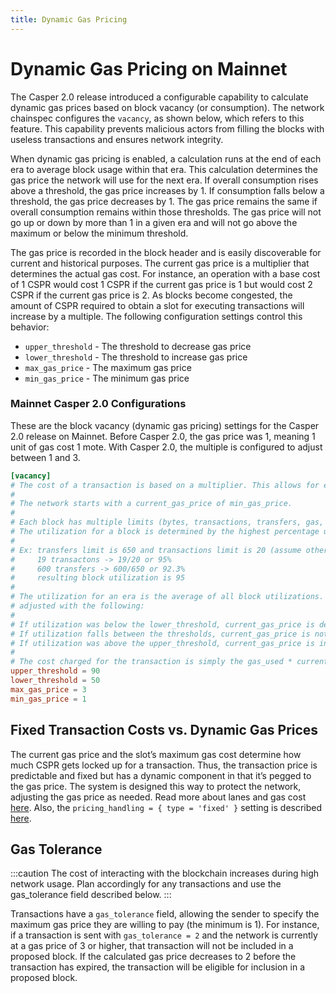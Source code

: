 ```yaml
---
title: Dynamic Gas Pricing
---
```


# Dynamic Gas Pricing on Mainnet

The Casper 2.0 release introduced a configurable capability to calculate dynamic gas prices based on block vacancy (or consumption). The network chainspec configures the `vacancy`, as shown below, which refers to this feature. This capability prevents malicious actors from filling the blocks with useless transactions and ensures network integrity.

When dynamic gas pricing is enabled, a calculation runs at the end of each era to average block usage within that era. This calculation determines the gas price the network will use for the next era. If overall consumption rises above a threshold, the gas price increases by 1. If consumption falls below a threshold, the gas price decreases by 1. The gas price remains the same if overall consumption remains within those thresholds. The gas price will not go up or down by more than 1 in a given era and will not go above the maximum or below the minimum threshold.

The gas price is recorded in the block header and is easily discoverable for current and historical purposes. The current gas price is a multiplier that determines the actual gas cost. For instance, an operation with a base cost of 1 CSPR would cost 1 CSPR if the current gas price is 1 but would cost 2 CSPR if the current gas price is 2. As blocks become congested, the amount of CSPR required to obtain a slot for executing transactions will increase by a multiple. The following configuration settings control this behavior:

- `upper_threshold` - The threshold to decrease gas price
- `lower_threshold` - The threshold to increase gas price
- `max_gas_price` - The maximum gas price
- `min_gas_price` - The minimum gas price


### Mainnet Casper 2.0 Configurations

These are the block vacancy (dynamic gas pricing) settings for the Casper 2.0 release on Mainnet. Before Casper 2.0, the gas price was 1, meaning 1 unit of gas cost 1 mote. With Casper 2.0, the multiple is configured to adjust between 1 and 3.

<!--TODO check and update these settings after the launch or link to the chainspec file directly.-->

```toml
[vacancy]
# The cost of a transaction is based on a multiplier. This allows for economic disincentives for misuse of the network.
#
# The network starts with a current_gas_price of min_gas_price.
#
# Each block has multiple limits (bytes, transactions, transfers, gas, etc.)
# The utilization for a block is determined by the highest percentage utilization of each these limits.
#
# Ex: transfers limit is 650 and transactions limit is 20 (assume other limits are not a factor here)
#     19 transactons -> 19/20 or 95%
#     600 transfers -> 600/650 or 92.3%
#     resulting block utilization is 95
#
# The utilization for an era is the average of all block utilizations. At the switch block, the dynamic gas_price is
# adjusted with the following:
#
# If utilization was below the lower_threshold, current_gas_price is decremented by one if higher than min_gas_price.
# If utilization falls between the thresholds, current_gas_price is not changed.
# If utilization was above the upper_threshold, current_gas_price is incremented by one if lower than max_gas_price.
#
# The cost charged for the transaction is simply the gas_used * current_gas_price.
upper_threshold = 90
lower_threshold = 50
max_gas_price = 3
min_gas_price = 1
```

## Fixed Transaction Costs vs. Dynamic Gas Prices

The current gas price and the slot’s maximum gas cost determine how much CSPR gets locked up for a transaction. Thus, the transaction price is predictable and fixed but has a dynamic component in that it’s pegged to the gas price. The system is designed this way to protect the network, adjusting the gas price as needed. Read more about lanes and gas cost [here](./runtime.md#lanes-and-gas-costs-lanes). Also, the `pricing_handling = { type = 'fixed' }` setting is described [here](./fee-elimination.md).

## Gas Tolerance

:::caution
The cost of interacting with the blockchain increases during high network usage. Plan accordingly for any transactions and use the gas_tolerance field described below.
:::

Transactions have a `gas_tolerance` field, allowing the sender to specify the maximum gas price they are willing to pay (the minimum is 1). For instance, if a transaction is sent with `gas_tolerance = 2` and the network is currently at a gas price of 3 or higher, that transaction will not be included in a proposed block. If the calculated gas price decreases to 2 before the transaction has expired, the transaction will be eligible for inclusion in a proposed block.